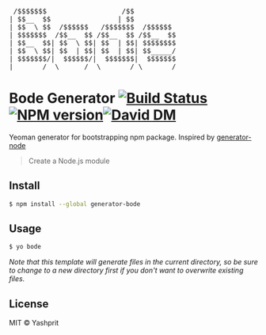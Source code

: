 <pre>
 /$$$$$$$                  /$$          
| $$__  $$                | $$          
| $$  \ $$  /$$$$$$   /$$$$$$$  /$$$$$$ 
| $$$$$$$  /$$__  $$ /$$__  $$ /$$__  $$
| $$__  $$| $$  \ $$| $$  | $$| $$$$$$$$
| $$  \ $$| $$  | $$| $$  | $$| $$_____/
| $$$$$$$/|  $$$$$$/|  $$$$$$$|  $$$$$$$
|_______/  \______/  \_______/ \_______/
</pre>

# Bode Generator [![Build Status](https://travis-ci.org/yashprit/bode.svg?branch=master)](https://travis-ci.org/yashprit/bode)[![NPM version](https://badge.fury.io/js/generator-bode.svg)](https://www.npmjs.com/package/generator-bode)[![David DM](https://david-dm.org/yashprit/generator-bode.svg)](https://david-dm.org/yashprit/generator-bode) 

Yeoman generator for bootstrapping npm package. Inspired by [generator-node](https://github.com/yeoman/generator-node) 

> Create a Node.js module


## Install

```sh
$ npm install --global generator-bode
```


## Usage

```sh
$ yo bode
```

*Note that this template will generate files in the current directory, so be sure to change to a new directory first if you don't want to overwrite existing files.*


## License

MIT © Yashprit
